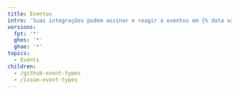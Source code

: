 ```yaml
---
title: Eventos
intro: 'Suas integrações podem assinar e reagir a eventos em {% data variables.product.prodname_dotcom %}.'
versions:
  fpt: '*'
  ghes: '*'
  ghae: '*'
topics:
  - Events
children:
  - /github-event-types
  - /issue-event-types
---
```


